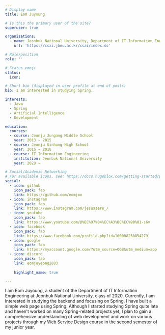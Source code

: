 ```yaml
---
# Display name
title: Eom Juyoung

# Is this the primary user of the site?
superuser: true

organizations:
  - name: Jeonbuk National University, Department of IT Information Engineering
    url: 'https://csai.jbnu.ac.kr/csai/index.do'

# Role/position
role: ''

# Status emoji
status:
  icon:    

# Short bio (displayed in user profile at end of posts)
bio: I am interested in studying Spring.

interests:
  - Java
  - Spring
  - Artificial Intelligence
  - Development  

education:
  courses:
  - course: Jeonju Jungang Middle School
    year: 2013 ~ 2015
  - course: Jeonju Sinhung High School
    year: 2016 ~ 2018
  - course: IT Information Engineering
    institution: Jeonbuk National University
    year: 2020 ~

# Social/Academic Networking
# For available icons, see: https://docs.hugoblox.com/getting-started/page-builder/#icons
social:
  - icon: github
    icon_pack: fab
    link: https://github.com/eomjoo
  - icon: instagram
    icon_pack: fab
    link: https://www.instagram.com/jesuszero_/
  - icon: youtube
    icon_pack: fab
    link: https://www.youtube.com/@%EC%97%84%EC%A3%BC%EC%98%81-s6v
  - icon: facebook
    icon_pack: fab
    link: https://www.facebook.com/profile.php?id=100008250854279
  - icon: google
    icon_pack: fab
    link: https://myaccount.google.com/?utm_source=OGB&utm_medium=app
  - icon: discord
    icon_pack: fab
    link: eomjuyeong2883
      
    highlight_name: true

---
```


I am Eom Juyoung, a student of the Department of IT Information Engineering at Jeonbuk National University, class of 2020. Currently, I am interested in studying the backend and focusing on Spring. I have built a simple web page using Spring. Although I started studying Spring quite late and haven't worked on many Spring-related projects yet, I plan to gain a comprehensive understanding of web development and work on various projects through my Web Service Design course in the second semester of my junior year.

